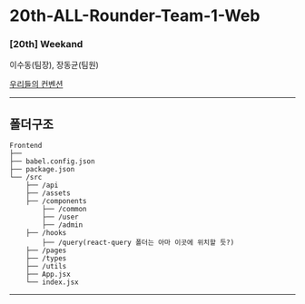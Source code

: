 # 20th-ALL-Rounder-Team-1-Web

### [20th] Weekand 

이수동(팀장), 장동균(팀원)

[우리들의 컨벤션](https://github.com/YAPP-Github/20th-ALL-Rounder-Team-1-Web/wiki/%EC%BB%A8%EB%B2%A4%EC%85%98)

---

## 폴더구조

```
Frontend
├──
├── babel.config.json
├── package.json
└── /src
    ├── /api
    ├── /assets
    ├── /components
        ├── /common
        ├── /user
        ├── /admin
    ├── /hooks
        ├── /query(react-query 폴더는 아마 이곳에 위치할 듯?)
    ├── /pages
    ├── /types
    ├── /utils
    ├── App.jsx
    └── index.jsx
```

---

